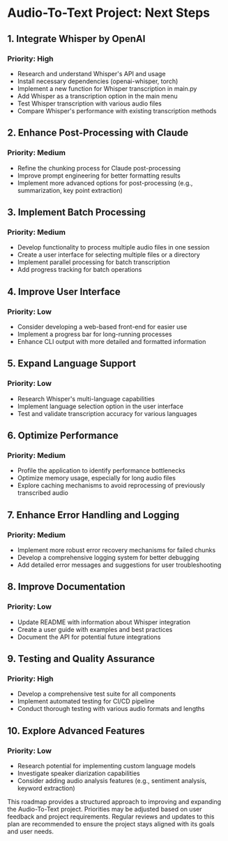 # Audio-To-Text Project: Next Steps

## 1. Integrate Whisper by OpenAI

### Priority: High
- Research and understand Whisper's API and usage
- Install necessary dependencies (openai-whisper, torch)
- Implement a new function for Whisper transcription in main.py
- Add Whisper as a transcription option in the main menu
- Test Whisper transcription with various audio files
- Compare Whisper's performance with existing transcription methods

## 2. Enhance Post-Processing with Claude

### Priority: Medium
- Refine the chunking process for Claude post-processing
- Improve prompt engineering for better formatting results
- Implement more advanced options for post-processing (e.g., summarization, key point extraction)

## 3. Implement Batch Processing

### Priority: Medium
- Develop functionality to process multiple audio files in one session
- Create a user interface for selecting multiple files or a directory
- Implement parallel processing for batch transcription
- Add progress tracking for batch operations

## 4. Improve User Interface

### Priority: Low
- Consider developing a web-based front-end for easier use
- Implement a progress bar for long-running processes
- Enhance CLI output with more detailed and formatted information

## 5. Expand Language Support

### Priority: Low
- Research Whisper's multi-language capabilities
- Implement language selection option in the user interface
- Test and validate transcription accuracy for various languages

## 6. Optimize Performance

### Priority: Medium
- Profile the application to identify performance bottlenecks
- Optimize memory usage, especially for long audio files
- Explore caching mechanisms to avoid reprocessing of previously transcribed audio

## 7. Enhance Error Handling and Logging

### Priority: Medium
- Implement more robust error recovery mechanisms for failed chunks
- Develop a comprehensive logging system for better debugging
- Add detailed error messages and suggestions for user troubleshooting

## 8. Improve Documentation

### Priority: Low
- Update README with information about Whisper integration
- Create a user guide with examples and best practices
- Document the API for potential future integrations

## 9. Testing and Quality Assurance

### Priority: High
- Develop a comprehensive test suite for all components
- Implement automated testing for CI/CD pipeline
- Conduct thorough testing with various audio formats and lengths

## 10. Explore Advanced Features

### Priority: Low
- Research potential for implementing custom language models
- Investigate speaker diarization capabilities
- Consider adding audio analysis features (e.g., sentiment analysis, keyword extraction)

This roadmap provides a structured approach to improving and expanding the Audio-To-Text project. Priorities may be adjusted based on user feedback and project requirements. Regular reviews and updates to this plan are recommended to ensure the project stays aligned with its goals and user needs.
